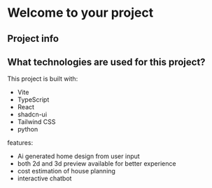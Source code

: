 # Welcome to your project

## Project info


## What technologies are used for this project?

This project is built with:

- Vite
- TypeScript
- React
- shadcn-ui
- Tailwind CSS
- python

features:
- Ai generated home design from user input
- both 2d and 3d preview available for better experience
- cost estimation of house planning
- interactive chatbot 
